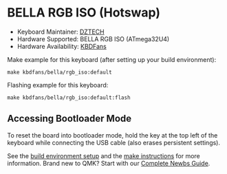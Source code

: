 # BELLA RGB ISO (Hotswap)

* Keyboard Maintainer: [DZTECH](https://github.com/moyi4681)
* Hardware Supported: BELLA RGB ISO (ATmega32U4)
* Hardware Availability: [KBDFans](https://kbdfans.cn/)

Make example for this keyboard (after setting up your build environment):

    make kbdfans/bella/rgb_iso:default

Flashing example for this keyboard:

    make kbdfans/bella/rgb_iso:default:flash

## Accessing Bootloader Mode

To reset the board into bootloader mode, hold the key at the top left of the keyboard while connecting the USB cable (also erases persistent settings).

See the [build environment setup](https://docs.qmk.fm/#/getting_started_build_tools) and the [make instructions](https://docs.qmk.fm/#/getting_started_make_guide) for more information. Brand new to QMK? Start with our [Complete Newbs Guide](https://docs.qmk.fm/#/newbs).
